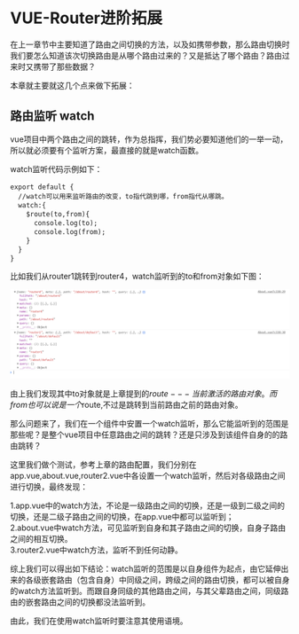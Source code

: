 # VUE-Router进阶拓展

在上一章节中主要知道了路由之间切换的方法，以及如携带参数，那么路由切换时我们要怎么知道该次切换路由是从哪个路由过来的？又是抵达了哪个路由？路由过来时又携带了那些数据？

本章就主要就这几个点来做下拓展：

## 路由监听 watch
vue项目中两个路由之间的跳转，作为总指挥，我们势必要知道他们的一举一动，所以就必须要有个监听方案，最直接的就是watch函数。

watch监听代码示例如下：
```
export default {
  //watch可以用来监听路由的改变，to指代跳到哪，from指代从哪跳。
  watch:{
    $route(to,from){
      console.log(to);
      console.log(from);
    }
  }
}
```
比如我们从router1跳转到router4，watch监听到的to和from对象如下图：

![to和from对象](/IMG/vue2_1.PNG)

由上我们发现其中to对象就是上章提到的$route---当前激活的路由对象。而from也可以说是一个$route,不过是跳转到当前路由之前的路由对象。

那么问题来了，我们在一个组件中安置一个watch监听，那么它能监听到的范围是那些呢？是整个vue项目中任意路由之间的跳转？还是只涉及到该组件自身的的路由跳转？

这里我们做个测试，参考上章的路由配置，我们分别在app.vue,about.vue,router2.vue中各设置一个watch监听，然后对各级路由之间进行切换，最终发现：

1.app.vue中的watch方法，不论是一级路由之间的切换，还是一级到二级之间的切换，还是二级子路由之间的切换，在app.vue中都可以监听到；  
2.about.vue中watch方法，可见监听到自身和其子路由之间的切换，自身子路由之间的相互切换。  
3.router2.vue中watch方法，监听不到任何动静。

综上我们可以得出如下结论：watch监听的范围是以自身组件为起点，由它延伸出来的各级嵌套路由（包含自身）中同级之间，跨级之间的路由切换，都可以被自身的watch方法监听到。而跟自身同级的其他路由之间，与其父辈路由之间，同级路由的嵌套路由之间的切换都没法监听到。

由此，我们在使用watch监听时要注意其使用语境。



